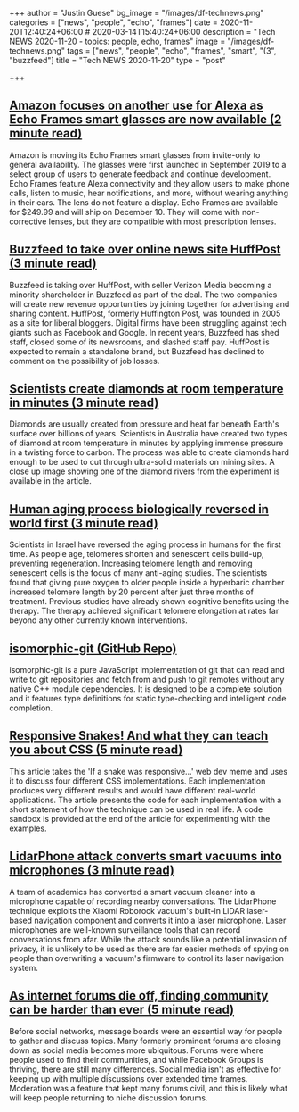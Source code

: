 +++
author = "Justin Guese"
bg_image = "/images/df-technews.png"
categories = ["news", "people", "echo", "frames"]
date = 2020-11-20T12:40:24+06:00 # 2020-03-14T15:40:24+06:00
description = "Tech NEWS 2020-11-20 - topics: people, echo, frames"
image = "/images/df-technews.png"
tags = ["news", "people", "echo", "frames", "smart", "(3", "buzzfeed"]
title = "Tech NEWS 2020-11-20"
type = "post"

+++

## [Amazon focuses on another use for Alexa as Echo Frames smart glasses are now available (2 minute read)](https://www.geekwire.com/2020/amazon-focuses-another-use-alexa-echo-frames-smart-glasses-now-available//1/01000175e558e97c-1fcf59dd-aca2-411b-aef8-bc2621537e30-000000/f6jFGqz0qRuJnYu3G6OPqVBUdwsbs_LYt4E1VHUpHcg=168)

Amazon is moving its Echo Frames smart glasses from invite-only to general availability. The glasses were first launched in September 2019 to a select group of users to generate feedback and continue development. Echo Frames feature Alexa connectivity and they allow users to make phone calls, listen to music, hear notifications, and more, without wearing anything in their ears. The lens do not feature a display. Echo Frames are available for $249.99 and will ship on December 10. They will come with non-corrective lenses, but they are compatible with most prescription lenses.

## [Buzzfeed to take over online news site HuffPost (3 minute read)](https://www.bbc.com/news/business-55009742/1/01000175e558e97c-1fcf59dd-aca2-411b-aef8-bc2621537e30-000000/epqkig6tggKVRUHhDaASat0UQ9f4Sjqx_WnLo5krYBY=168)

Buzzfeed is taking over HuffPost, with seller Verizon Media becoming a minority shareholder in Buzzfeed as part of the deal. The two companies will create new revenue opportunities by joining together for advertising and sharing content. HuffPost, formerly Huffington Post, was founded in 2005 as a site for liberal bloggers. Digital firms have been struggling against tech giants such as Facebook and Google. In recent years, Buzzfeed has shed staff, closed some of its newsrooms, and slashed staff pay. HuffPost is expected to remain a standalone brand, but Buzzfeed has declined to comment on the possibility of job losses.

## [Scientists create diamonds at room temperature in minutes (3 minute read)](https://www.cnn.com/2020/11/19/world/diamonds-room-temperature-scli-intl-scn/index.html/1/01000175e558e97c-1fcf59dd-aca2-411b-aef8-bc2621537e30-000000/XDIduHsF7dyrHKEfuMyMkZsM241zhO2qTOd211k8Yjg=168)

Diamonds are usually created from pressure and heat far beneath Earth's surface over billions of years. Scientists in Australia have created two types of diamond at room temperature in minutes by applying immense pressure in a twisting force to carbon. The process was able to create diamonds hard enough to be used to cut through ultra-solid materials on mining sites. A close up image showing one of the diamond rivers from the experiment is available in the article.

## [Human aging process biologically reversed in world first (3 minute read)](https://www.yahoo.com/news/human-ageing-process-biologically-reversed-153921785.html/1/01000175e558e97c-1fcf59dd-aca2-411b-aef8-bc2621537e30-000000/XNlU4DE7BQ6QkOOf6nh5Ho3Q0aCzhHPGXVcjaB5kCxw=168)

Scientists in Israel have reversed the aging process in humans for the first time. As people age, telomeres shorten and senescent cells build-up, preventing regeneration. Increasing telomere length and removing senescent cells is the focus of many anti-aging studies. The scientists found that giving pure oxygen to older people inside a hyperbaric chamber increased telomere length by 20 percent after just three months of treatment. Previous studies have already shown cognitive benefits using the therapy. The therapy achieved significant telomere elongation at rates far beyond any other currently known interventions.

## [isomorphic-git (GitHub Repo)](https://github.com/isomorphic-git/isomorphic-git/1/01000175e558e97c-1fcf59dd-aca2-411b-aef8-bc2621537e30-000000/EgbqjGfCSFU3c-K86UM6K0HQ6m2a6vpMKBZphvXvAUs=168)

isomorphic-git is a pure JavaScript implementation of git that can read and write to git repositories and fetch from and push to git remotes without any native C++ module dependencies. It is designed to be a complete solution and it features type definitions for static type-checking and intelligent code completion.

## [Responsive Snakes! And what they can teach you about CSS (5 minute read)](https://vtrpldn.hashnode.dev/responsive-snakes-and-what-they-can-teach-you-about-css/1/01000175e558e97c-1fcf59dd-aca2-411b-aef8-bc2621537e30-000000/ey8AHlQbAV2EbV6n8utZFbsfPetGNnBlBv7sctFRSuE=168)

This article takes the 'If a snake was responsive...' web dev meme and uses it to discuss four different CSS implementations. Each implementation produces very different results and would have different real-world applications. The article presents the code for each implementation with a short statement of how the technique can be used in real life. A code sandbox is provided at the end of the article for experimenting with the examples.

## [LidarPhone attack converts smart vacuums into microphones (3 minute read)](https://www.zdnet.com/article/lidarphone-attack-converts-smart-vacuums-into-microphones//1/01000175e558e97c-1fcf59dd-aca2-411b-aef8-bc2621537e30-000000/L4gsckPIetGC0SRmKzipxar-nye0Kg6KWYy862c4v8o=168)

A team of academics has converted a smart vacuum cleaner into a microphone capable of recording nearby conversations. The LidarPhone technique exploits the Xiaomi Roborock vacuum's built-in LiDAR laser-based navigation component and converts it into a laser microphone. Laser microphones are well-known surveillance tools that can record conversations from afar. While the attack sounds like a potential invasion of privacy, it is unlikely to be used as there are far easier methods of spying on people than overwriting a vacuum's firmware to control its laser navigation system.

## [As internet forums die off, finding community can be harder than ever (5 minute read)](https://www.engadget.com/2020-02-27-internet-forums-dying-off.html/1/01000175e558e97c-1fcf59dd-aca2-411b-aef8-bc2621537e30-000000/lgsSZnOeQjdS75II3OCNwB8yJEsTzwszBKyroInX2Q0=168)

Before social networks, message boards were an essential way for people to gather and discuss topics. Many formerly prominent forums are closing down as social media becomes more ubiquitous. Forums were where people used to find their communities, and while Facebook Groups is thriving, there are still many differences. Social media isn't as effective for keeping up with multiple discussions over extended time frames. Moderation was a feature that kept many forums civil, and this is likely what will keep people returning to niche discussion forums.

